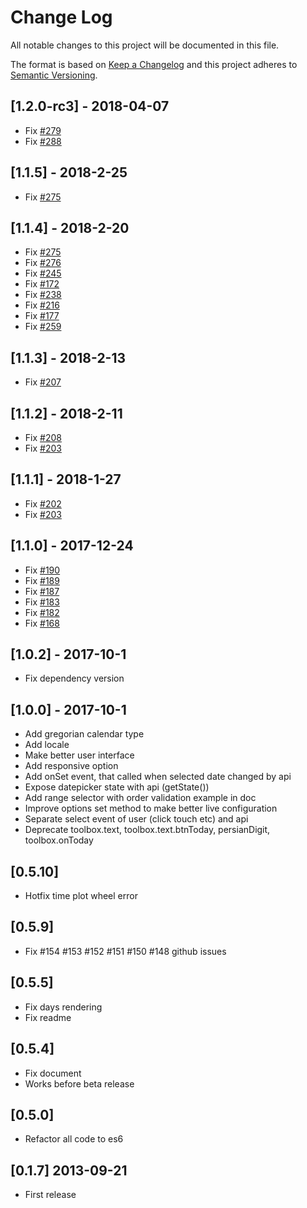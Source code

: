 # Change Log
All notable changes to this project will be documented in this file.

The format is based on [Keep a Changelog](http://keepachangelog.com/) 
and this project adheres to [Semantic Versioning](http://semver.org/).

## [1.2.0-rc3] - 2018-04-07
- Fix [#279](https://github.com/babakhani/pwt.datepicker/issues/279)
- Fix [#288](https://github.com/babakhani/pwt.datepicker/issues/288)

## [1.1.5] - 2018-2-25
- Fix [#275](https://github.com/babakhani/pwt.datepicker/issues/280)
 
## [1.1.4] - 2018-2-20
- Fix [#275](https://github.com/babakhani/pwt.datepicker/issues/257)
- Fix [#276](https://github.com/babakhani/pwt.datepicker/issues/256)
- Fix [#245](https://github.com/babakhani/pwt.datepicker/issues/245)
- Fix [#172](https://github.com/babakhani/pwt.datepicker/issues/172)
- Fix [#238](https://github.com/babakhani/pwt.datepicker/issues/238)
- Fix [#216](https://github.com/babakhani/pwt.datepicker/issues/216)
- Fix [#177](https://github.com/babakhani/pwt.datepicker/issues/177)
- Fix [#259](https://github.com/babakhani/pwt.datepicker/issues/259)

## [1.1.3] - 2018-2-13
- Fix [#207](https://github.com/babakhani/pwt.datepicker/issues/207)

## [1.1.2] - 2018-2-11
- Fix [#208](https://github.com/babakhani/pwt.datepicker/issues/208)
- Fix [#203](https://github.com/babakhani/pwt.datepicker/issues/203)

## [1.1.1] - 2018-1-27
- Fix [#202](https://github.com/babakhani/pwt.datepicker/issues/202)
- Fix [#203](https://github.com/babakhani/pwt.datepicker/issues/203)

## [1.1.0] - 2017-12-24
- Fix [#190](https://github.com/babakhani/pwt.datepicker/issues/190)
- Fix [#189](https://github.com/babakhani/pwt.datepicker/issues/189)
- Fix [#187](https://github.com/babakhani/pwt.datepicker/issues/187)
- Fix [#183](https://github.com/babakhani/pwt.datepicker/issues/183)
- Fix [#182](https://github.com/babakhani/pwt.datepicker/issues/182)
- Fix [#168](https://github.com/babakhani/pwt.datepicker/issues/168)

## [1.0.2] - 2017-10-1
- Fix dependency version

## [1.0.0] - 2017-10-1
- Add gregorian calendar type
- Add locale
- Make better user interface
- Add responsive option
- Add onSet event, that called when selected date changed by api
- Expose datepicker state with api (getState())
- Add range selector with order validation example in doc
- Improve options set method to make better live configuration
- Separate select event of user (click touch etc) and api
- Deprecate toolbox.text, toolbox.text.btnToday, persianDigit, toolbox.onToday

## [0.5.10]
- Hotfix time plot wheel error

## [0.5.9]
- Fix #154 #153 #152 #151 #150 #148 github issues

## [0.5.5] 
- Fix days rendering
- Fix readme


## [0.5.4] 
- Fix document
- Works before beta release


## [0.5.0] 
- Refactor all code to es6


## [0.1.7] 2013-09-21
- First release

